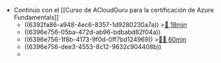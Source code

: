 - Continúo con el [[Curso de ACloudGuru para la certificación de Azure Fundamentals]]
	- ((6392fa86-a948-4ec6-8357-1d9280230a7a)) >[🍅 18min](#agenda-pomo://?t=p-1670834057356-1043)
	- ((6396e756-05ba-472d-ab96-bdbabd82f04a))
	- ((6396e756-1f8b-4173-9f0d-0ff7bd124969)) >[🍅🍅 60min](#agenda-pomo://?t=f-1670840271297-1800%2Cf-1670849700784-1800)
	- ((6396e756-dee3-4553-8c12-9632c904408b))
	-